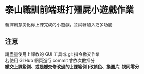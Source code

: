 # 泰山職訓前端班打殭屍小遊戲作業
發揮創意美化你上課完成的小遊戲，並試著加入更多功能  

## 注意
請盡量使用上課教的 GUI 工具或 git 指令繳交作業  
若使用 GitHub 網頁進行 commit 會依次數扣分  
**繳交上課範例、或是繳交修改過的上課範例 (改顏色、換圖片) 視同零分**
